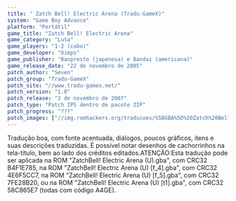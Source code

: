 ```yaml
---
title: " Zatch Bell! Electric Arena (Tradu-GameX)"
system: "Game Boy Advance"
platform: "Portátil"
game_title: "Zatch Bell! Electric Arena"
game_category: "Luta"
game_players: "1-2 (cabo)"
game_developer: "Dimps"
game_publisher: "Banpresto (japonesa) e Bandai (americana)"
game_release_date: "22 de novembro de 2005"
patch_author: "Seven"
patch_group: "Tradu-GameX"
patch_site: "//www.tradu-gamex.net/"
patch_version: "1.0"
patch_release: "2 de novembro de 2007"
patch_type: "Patch IPS dentro de pacote ZIP"
patch_progress: "???"
patch_images: ["//img.romhackers.org/traducoes/%5BGBA%5D%20Zatch%20Bell!%20Electric%20Arena%20-%20Tradu-GameX%20-%201.png","//img.romhackers.org/traducoes/%5BGBA%5D%20Zatch%20Bell!%20Electric%20Arena%20-%20Tradu-GameX%20-%202.png","//img.romhackers.org/traducoes/%5BGBA%5D%20Zatch%20Bell!%20Electric%20Arena%20-%20Tradu-GameX%20-%203.png"]
---
```

Tradução boa, com fonte acentuada, diálogos, poucos gráficos, itens e suas descrições traduzidas. É possível notar desenhos de cachorrinhos na tela-título, bem ao lado dos créditos editados.ATENÇÃO:Esta tradução pode ser aplicada na ROM "ZatchBell! Electric Arena (U).gba", com CRC32 B4F1E785, na ROM "ZatchBell! Electric Arena (U) [f_4].gba", com CRC32 4E6F5CC7, na ROM "ZatchBell! Electric Arena (U) [f_5].gba", com CRC32 7FE28B20, ou na ROM "ZatchBell! Electric Arena (U) [t1].gba", com CRC32 58C865E7 (todas com código A4GE).